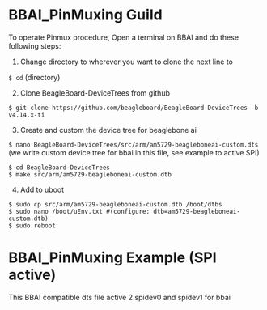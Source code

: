 # BBAI_PinMuxing Guild

To operate Pinmux procedure, Open a terminal on BBAI and do these following steps:

1. Change directory to wherever you want to clone the next line to

`$ cd` (directory)

2. Clone BeagleBoard-DeviceTrees from github

`$ git clone https://github.com/beagleboard/BeagleBoard-DeviceTrees -b v4.14.x-ti`

3. Create and custom the device tree for beaglebone ai


`$ nano BeagleBoard-DeviceTrees/src/arm/am5729-beagleboneai-custom.dts`
(we write custom device tree for bbai in this file, see example to active SPI)
```
$ cd BeagleBoard-DeviceTrees  
$ make src/arm/am5729-beagleboneai-custom.dtb  
```

4. Add to uboot

```
$ sudo cp src/arm/am5729-beagleboneai-custom.dtb /boot/dtbs  
$ sudo nano /boot/uEnv.txt #(configure: dtb=am5729-beagleboneai-custom.dtb)  
$ sudo reboot  
```
 
# BBAI_PinMuxing Example (SPI active)

This BBAI compatible dts file active 2 spidev0 and spidev1 for bbai

